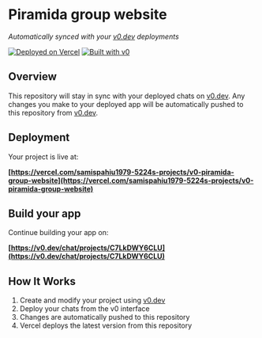 # Piramida group website

*Automatically synced with your [v0.dev](https://v0.dev) deployments*

[![Deployed on Vercel](https://img.shields.io/badge/Deployed%20on-Vercel-black?style=for-the-badge&logo=vercel)](https://vercel.com/samispahiu1979-5224s-projects/v0-piramida-group-website)
[![Built with v0](https://img.shields.io/badge/Built%20with-v0.dev-black?style=for-the-badge)](https://v0.dev/chat/projects/C7LkDWY6CLU)

## Overview

This repository will stay in sync with your deployed chats on [v0.dev](https://v0.dev).
Any changes you make to your deployed app will be automatically pushed to this repository from [v0.dev](https://v0.dev).

## Deployment

Your project is live at:

**[https://vercel.com/samispahiu1979-5224s-projects/v0-piramida-group-website](https://vercel.com/samispahiu1979-5224s-projects/v0-piramida-group-website)**

## Build your app

Continue building your app on:

**[https://v0.dev/chat/projects/C7LkDWY6CLU](https://v0.dev/chat/projects/C7LkDWY6CLU)**

## How It Works

1. Create and modify your project using [v0.dev](https://v0.dev)
2. Deploy your chats from the v0 interface
3. Changes are automatically pushed to this repository
4. Vercel deploys the latest version from this repository